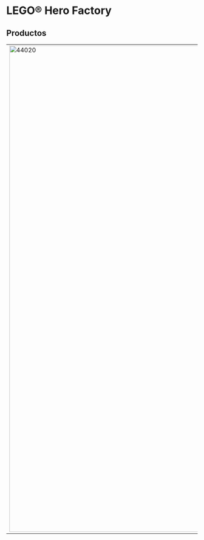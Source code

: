 <h1>LEGO® Hero Factory</h1>
<h2>Productos</h2>
<table>
<tr>
<td rowspan="2"><img alt="44020" src="https://www.lego.com/cdn/product-assets/product.img.pri/44020_prod.jpg" width="1280"></td>
<td><b>44020 BESTIA VOLADORA CONTRA BREEZ</b></td>
</tr>
<tr>
<td>¡Alerta roja! La Bestia VOLADORA, una gigantesca criatura de alas esqueléticas, anda suelta. Ha sido vista irrumpiendo en rascacielos, usando su antena para localizar a los ciudadanos de Antropolis City y agarrarlos con sus enormes garras venenosas y sus mandíbulas chasqueantes. BREEZ, sube al cielo con tus potentes botas a reacción y controla a la bestia con tu electrocadena. ¡Hay que detener a esta peligrosa bestia! Incluye el mini robot BREEZ con un arma y un accesorio.</td>
</tr>
</table>